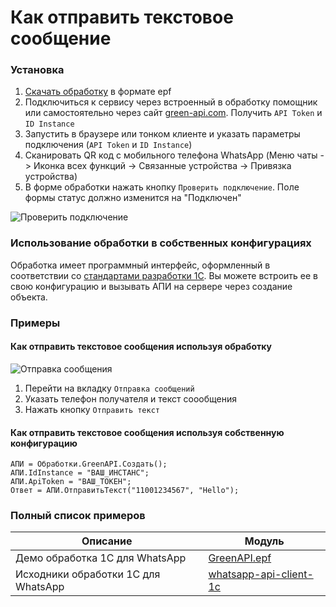 # Как отправить текстовое сообщение
### Установка
1. [Скачать обработку](https://github.com/green-api/whatsapp-1c-example/releases/download/1.0/GreenAPI.epf) в формате epf
2. Подключиться к сервису через встроенный в обработку помощник или  самостоятельно через сайт [green-api.com](https://green-api.com/). Получить ``API Token`` и ``ID Instance``
3. Запустить в браузере или тонком клиенте и указать параметры подключения (``API Token`` и ``ID Instance``)
4. Сканировать QR код с мобильного телефона WhatsApp (Меню чаты -> Иконка всех функций -> Связанные устройства -> Привязка устройства)
6. В форме обработки нажать кнопку ``Проверить подключение``. Поле формы статус должно изменится на "Подключен"

![`Проверить подключение`](https://github.com/green-api/whatsapp-api-client-1c/blob/master/media/Login.png?raw=true)

### Использование обработки в собственных конфигурациях

Обработка имеет программный интерфейс, оформленный в соответствии со [стандартами разработки 1С](https://its.1c.ru/db/v8std). Вы можете встроить ее в свою конфигурацию и вызывать АПИ на сервере через создание объекта.

### Примеры

#### Как отправить текстовое сообщения используя обработку

![`Отправка сообщения`](https://github.com/green-api/whatsapp-api-client-1c/blob/master/media/Sending.png?raw=true)

1. Перейти на вкладку `Отправка сообщений`
2. Указать телефон получателя и текст соообщения
3. Нажать кнопку `Отправить текст`

#### Как отправить текстовое сообщения используя собственную конфигурацию

```bsl
АПИ = Обработки.GreenAPI.Создать();
АПИ.IdInstance = "ВАШ_ИНСТАНС";
АПИ.ApiToken = "ВАШ_ТОКЕН";
Ответ = АПИ.ОтправитьТекст("11001234567", "Hello"); 
```
### Полный список примеров

Описание |  Модуль
----- | ----- 
Демо обработка 1С для WhatsApp| [GreenAPI.epf](https://github.com/green-api/whatsapp-1c-example/releases/download/1.0/GreenAPI.epf)
Исходники обработки 1С для WhatsApp| [whatsapp-api-client-1c](https://github.com/green-api/whatsapp-api-client-1c)
